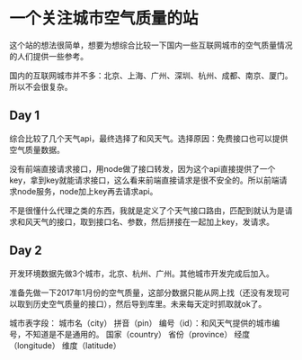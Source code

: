 # 一个关注城市空气质量的站
这个站的想法很简单，想要为想综合比较一下国内一些互联网城市的空气质量情况的人们提供一些参考。

国内的互联网城市并不多：北京、上海、广州、深圳、杭州、成都、南京、厦门。所以不会很复杂。

## Day 1
综合比较了几个天气api，最终选择了和风天气。选择原因：免费接口也可以提供空气质量数据。

没有前端直接请求接口，用node做了接口转发，因为这个api直接提供了一个key，拿到key就能请求接口，这么看来前端直接请求是很不安全的。所以前端请求node服务，node加上key再去请求api。

不是很懂什么代理之类的东西，我就是定义了个天气接口路由，匹配到就认为是请求和风天气的接口，取到接口名、参数，然后拼接在一起加上key，发请求。

## Day 2
开发环境数据先做3个城市，北京、杭州、广州。其他城市开发完成后加入。

准备先做一下2017年1月份的空气质量，这部分数据只能从网上找（还没有发现可以取到历史空气质量的接口），然后导到库里。未来每天定时抓取就ok了。

城市表字段：
城市名（city）
拼音（pin）
编号（id）：和风天气提供的城市编号，不知道是不是通用的。
国家（country）
省份（province）
经度（longitude）
维度（latitude）




